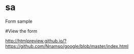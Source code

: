 # sa
Form sample

#View the form 

http://htmlpreview.github.io/?https://github.com/Nnamso/google/blob/master/index.html
